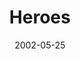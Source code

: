 ---
layout: message
category: message
series: "Icons"
title: "Heroes"
date: 2002-05-25
message_id: 280
---